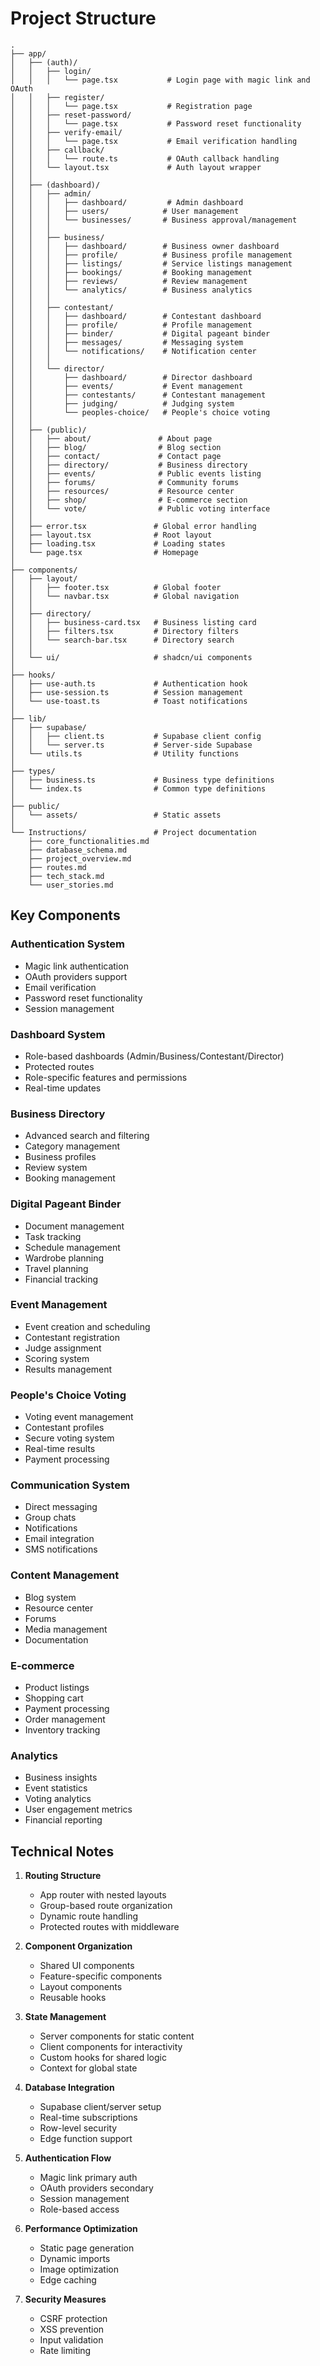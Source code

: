 # Project Structure

```ascii
.
├── app/
│   ├── (auth)/
│   │   ├── login/
│   │   │   └── page.tsx           # Login page with magic link and OAuth
│   │   ├── register/
│   │   │   └── page.tsx           # Registration page
│   │   ├── reset-password/
│   │   │   └── page.tsx           # Password reset functionality
│   │   ├── verify-email/
│   │   │   └── page.tsx           # Email verification handling
│   │   ├── callback/
│   │   │   └── route.ts           # OAuth callback handling
│   │   └── layout.tsx             # Auth layout wrapper
│   │
│   ├── (dashboard)/
│   │   ├── admin/
│   │   │   ├── dashboard/         # Admin dashboard
│   │   │   ├── users/            # User management
│   │   │   └── businesses/       # Business approval/management
│   │   │
│   │   ├── business/
│   │   │   ├── dashboard/        # Business owner dashboard
│   │   │   ├── profile/          # Business profile management
│   │   │   ├── listings/         # Service listings management
│   │   │   ├── bookings/         # Booking management
│   │   │   ├── reviews/          # Review management
│   │   │   └── analytics/        # Business analytics
│   │   │
│   │   ├── contestant/
│   │   │   ├── dashboard/        # Contestant dashboard
│   │   │   ├── profile/          # Profile management
│   │   │   ├── binder/           # Digital pageant binder
│   │   │   ├── messages/         # Messaging system
│   │   │   └── notifications/    # Notification center
│   │   │
│   │   └── director/
│   │       ├── dashboard/        # Director dashboard
│   │       ├── events/           # Event management
│   │       ├── contestants/      # Contestant management
│   │       ├── judging/          # Judging system
│   │       └── peoples-choice/   # People's choice voting
│   │
│   ├── (public)/
│   │   ├── about/               # About page
│   │   ├── blog/                # Blog section
│   │   ├── contact/             # Contact page
│   │   ├── directory/           # Business directory
│   │   ├── events/              # Public events listing
│   │   ├── forums/              # Community forums
│   │   ├── resources/           # Resource center
│   │   ├── shop/                # E-commerce section
│   │   └── vote/                # Public voting interface
│   │
│   ├── error.tsx               # Global error handling
│   ├── layout.tsx              # Root layout
│   ├── loading.tsx             # Loading states
│   └── page.tsx                # Homepage
│
├── components/
│   ├── layout/
│   │   ├── footer.tsx          # Global footer
│   │   └── navbar.tsx          # Global navigation
│   │
│   ├── directory/
│   │   ├── business-card.tsx   # Business listing card
│   │   ├── filters.tsx         # Directory filters
│   │   └── search-bar.tsx      # Directory search
│   │
│   └── ui/                     # shadcn/ui components
│
├── hooks/
│   ├── use-auth.ts             # Authentication hook
│   ├── use-session.ts          # Session management
│   └── use-toast.ts            # Toast notifications
│
├── lib/
│   ├── supabase/
│   │   ├── client.ts           # Supabase client config
│   │   └── server.ts           # Server-side Supabase
│   └── utils.ts                # Utility functions
│
├── types/
│   ├── business.ts             # Business type definitions
│   └── index.ts                # Common type definitions
│
├── public/
│   └── assets/                 # Static assets
│
└── Instructions/               # Project documentation
    ├── core_functionalities.md
    ├── database_schema.md
    ├── project_overview.md
    ├── routes.md
    ├── tech_stack.md
    └── user_stories.md
```

## Key Components

### Authentication System
- Magic link authentication
- OAuth providers support
- Email verification
- Password reset functionality
- Session management

### Dashboard System
- Role-based dashboards (Admin/Business/Contestant/Director)
- Protected routes
- Role-specific features and permissions
- Real-time updates

### Business Directory
- Advanced search and filtering
- Category management
- Business profiles
- Review system
- Booking management

### Digital Pageant Binder
- Document management
- Task tracking
- Schedule management
- Wardrobe planning
- Travel planning
- Financial tracking

### Event Management
- Event creation and scheduling
- Contestant registration
- Judge assignment
- Scoring system
- Results management

### People's Choice Voting
- Voting event management
- Contestant profiles
- Secure voting system
- Real-time results
- Payment processing

### Communication System
- Direct messaging
- Group chats
- Notifications
- Email integration
- SMS notifications

### Content Management
- Blog system
- Resource center
- Forums
- Media management
- Documentation

### E-commerce
- Product listings
- Shopping cart
- Payment processing
- Order management
- Inventory tracking

### Analytics
- Business insights
- Event statistics
- Voting analytics
- User engagement metrics
- Financial reporting

## Technical Notes

1. **Routing Structure**
   - App router with nested layouts
   - Group-based route organization
   - Dynamic route handling
   - Protected routes with middleware

2. **Component Organization**
   - Shared UI components
   - Feature-specific components
   - Layout components
   - Reusable hooks

3. **State Management**
   - Server components for static content
   - Client components for interactivity
   - Custom hooks for shared logic
   - Context for global state

4. **Database Integration**
   - Supabase client/server setup
   - Real-time subscriptions
   - Row-level security
   - Edge function support

5. **Authentication Flow**
   - Magic link primary auth
   - OAuth providers secondary
   - Session management
   - Role-based access

6. **Performance Optimization**
   - Static page generation
   - Dynamic imports
   - Image optimization
   - Edge caching

7. **Security Measures**
   - CSRF protection
   - XSS prevention
   - Input validation
   - Rate limiting